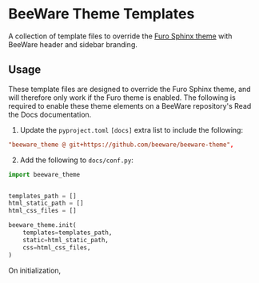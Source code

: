 # BeeWare Theme Templates

A collection of template files to override the [Furo Sphinx theme](https://github.com/pradyunsg/furo) with BeeWare header and sidebar branding.

## Usage

These template files are designed to override the Furo Sphinx theme, and will therefore only work if the Furo theme is enabled. The following is required to enable these theme elements on a BeeWare repository's Read the Docs documentation.

1. Update the `pyproject.toml` `[docs]` extra list to include the following:

```toml
"beeware_theme @ git+https://github.com/beeware/beeware-theme",
```

2. Add the following to `docs/conf.py`:

```python
import beeware_theme


templates_path = []
html_static_path = []
html_css_files = []

beeware_theme.init(
    templates=templates_path,
    static=html_static_path,
    css=html_css_files,
)
```
On initialization,
